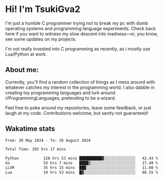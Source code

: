 # Hi! I'm TsukiGva2

I'm just a humble C programmer trying not to break my pc with dumb operating systems and programming language experiments. Check back here if you want to witness my slow descent into madness—or, you know, see some updates on my projects.

I'm not really invested into C programming as recently, as i mostly use Lua/Python at work.

## About me:

Currently, you'll find a random collection of things as I mess around with whatever catches my interest in the programming world. I also dabble in creating toy programming languages and lurk around r/ProgrammingLanguages, pretending to be a wizard.

Feel free to poke around my repositories, leave some feedback, or just laugh at my code. Contributions welcome, but sanity not guaranteed!

## Wakatime stats
<!--START_SECTION:waka-->

```txt
From: 30 May 2024 - To: 26 August 2024

Total Time: 295 hrs 17 mins

Python           128 hrs 53 mins ██████████▓░░░░░░░░░░░░░░   42.43 %
Go               53 hrs 7 mins   ████▒░░░░░░░░░░░░░░░░░░░░   17.49 %
LLVM             35 hrs 15 mins  ███░░░░░░░░░░░░░░░░░░░░░░   11.60 %
Lua              19 hrs 53 mins  █▓░░░░░░░░░░░░░░░░░░░░░░░   06.55 %
```

<!--END_SECTION:waka-->
